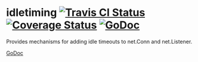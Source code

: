 idletiming [![Travis CI Status](https://travis-ci.org/getlantern/idletiming.svg?branch=master)](https://travis-ci.org/getlantern/idletiming)&nbsp;[![Coverage Status](https://coveralls.io/repos/getlantern/idletiming/badge.png)](https://coveralls.io/r/getlantern/idletiming)&nbsp;[![GoDoc](https://godoc.org/github.com/getlantern/idletiming?status.png)](http://godoc.org/github.com/getlantern/idletiming)
==========
Provides mechanisms for adding idle timeouts to net.Conn and net.Listener.

[GoDoc](https://godoc.org/github.com/getlantern/idletiming)


